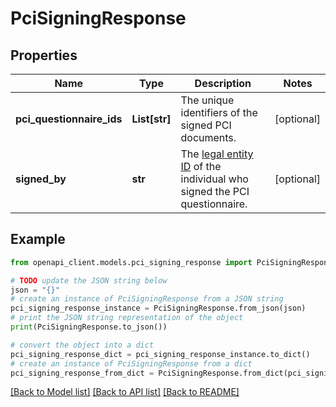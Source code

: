 # PciSigningResponse


## Properties

Name | Type | Description | Notes
------------ | ------------- | ------------- | -------------
**pci_questionnaire_ids** | **List[str]** | The unique identifiers of the signed PCI documents. | [optional] 
**signed_by** | **str** | The [legal entity ID](https://docs.adyen.com/api-explorer/#/legalentity/latest/post/legalEntities__resParam_id) of the individual who signed the PCI questionnaire. | [optional] 

## Example

```python
from openapi_client.models.pci_signing_response import PciSigningResponse

# TODO update the JSON string below
json = "{}"
# create an instance of PciSigningResponse from a JSON string
pci_signing_response_instance = PciSigningResponse.from_json(json)
# print the JSON string representation of the object
print(PciSigningResponse.to_json())

# convert the object into a dict
pci_signing_response_dict = pci_signing_response_instance.to_dict()
# create an instance of PciSigningResponse from a dict
pci_signing_response_from_dict = PciSigningResponse.from_dict(pci_signing_response_dict)
```
[[Back to Model list]](../README.md#documentation-for-models) [[Back to API list]](../README.md#documentation-for-api-endpoints) [[Back to README]](../README.md)


